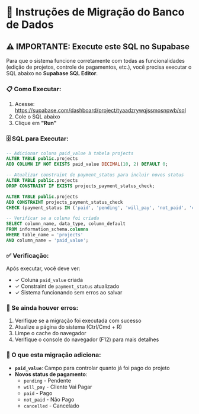 # 🔧 Instruções de Migração do Banco de Dados

## ⚠️ IMPORTANTE: Execute este SQL no Supabase

Para que o sistema funcione corretamente com todas as funcionalidades (edição de projetos, controle de pagamentos, etc.), você precisa executar o SQL abaixo no **Supabase SQL Editor**.

### 📋 Como Executar:

1. Acesse: https://supabase.com/dashboard/project/tyaadzrywqjssmosnpwb/sql
2. Cole o SQL abaixo
3. Clique em **"Run"**

### 🗄️ SQL para Executar:

```sql
-- Adicionar coluna paid_value à tabela projects
ALTER TABLE public.projects 
ADD COLUMN IF NOT EXISTS paid_value DECIMAL(10, 2) DEFAULT 0;

-- Atualizar constraint de payment_status para incluir novos status
ALTER TABLE public.projects 
DROP CONSTRAINT IF EXISTS projects_payment_status_check;

ALTER TABLE public.projects 
ADD CONSTRAINT projects_payment_status_check 
CHECK (payment_status IN ('paid', 'pending', 'will_pay', 'not_paid', 'cancelled'));

-- Verificar se a coluna foi criada
SELECT column_name, data_type, column_default 
FROM information_schema.columns 
WHERE table_name = 'projects' 
AND column_name = 'paid_value';
```

### ✅ Verificação:

Após executar, você deve ver:
- ✓ Coluna `paid_value` criada
- ✓ Constraint de `payment_status` atualizado
- ✓ Sistema funcionando sem erros ao salvar

### 🐛 Se ainda houver erros:

1. Verifique se a migração foi executada com sucesso
2. Atualize a página do sistema (Ctrl/Cmd + R)
3. Limpe o cache do navegador
4. Verifique o console do navegador (F12) para mais detalhes

### 📝 O que esta migração adiciona:

- **`paid_value`**: Campo para controlar quanto já foi pago do projeto
- **Novos status de pagamento**:
  - `pending` - Pendente
  - `will_pay` - Cliente Vai Pagar
  - `paid` - Pago
  - `not_paid` - Não Pago
  - `cancelled` - Cancelado

